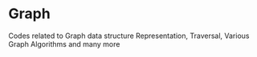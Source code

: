 # Graph
Codes related to Graph data structure
Representation, Traversal, Various Graph Algorithms and many more
